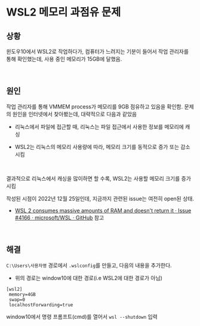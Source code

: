 # WSL2 메모리 과점유 문제

## 상황

윈도우10에서 WSL2로 작업하다가, 컴퓨터가 느려지는 기분이 들어서 작업 관리자를 통해 확인했는데, 사용 중인 메모리가 15GB에 달했음. 

<br/>



## 원인

작업 관리자를 통해 VMMEM process가 메모리를 9GB 점유하고 있음을 확인함. 문제의 원인을 인터넷에서 찾아봤는데, 대략적으로 다음과 같았음

- 리눅스에서 파일에 접근할 때, 리눅스는 파일 접근에서 사용한 정보를 메모리에 캐싱

- WSL2는 리눅스의 메모리 사용량에 따라, 메모리 크기를 동적으로 증가 또는 감소 시킴

<br/>

결과적으로 리눅스에서 캐싱을 많이하면 할 수록, WSL2는 사용할 메모리 크기를 증가 시킴

작성된 시점이 2022년 12월 25일인데, 지금까지 관련된 issue는 여전히 open된 상태.

- [WSL 2 consumes massive amounts of RAM and doesn&#39;t return it · Issue #4166 · microsoft/WSL · GitHub](https://github.com/microsoft/WSL/issues/4166) 참고

<br/>

## 해결

`C:\Users\사용자명` 경로에서 `.wslconfig`를 만들고, 다음의 내용을 추가한다.

- 위의 경로는 window10에 대한 경로(i.e WSL2에 대한 경로가 아님)

```
[wsl2]
 memory=4GB
 swap=0
 localhostForwarding=true
```

window10에서 명령 프롬프트(cmd)를 열어서 `wsl --shutdown` 입력
